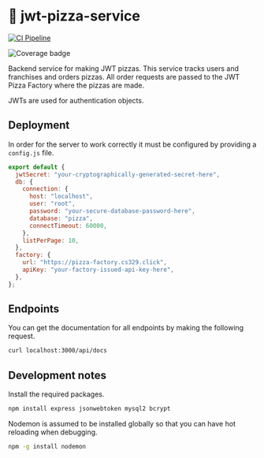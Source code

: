 # 🍕 jwt-pizza-service

[![CI Pipeline](https://github.com/Merica-Rowley/jwt-pizza-service/actions/workflows/ci.yml/badge.svg)](https://github.com/Merica-Rowley/jwt-pizza-service/actions/workflows/ci.yml)

<!-- ![Coverage badge](https://pizza-factory.cs329.click/api/badge/mericar/jwtpizzaservicecoverage) -->

![Coverage badge](https://pizza-factory.cs329.click/api/badge/mericar/jwtpizzaservicecoverage.svg)

Backend service for making JWT pizzas. This service tracks users and franchises and orders pizzas. All order requests are passed to the JWT Pizza Factory where the pizzas are made.

JWTs are used for authentication objects.

## Deployment

In order for the server to work correctly it must be configured by providing a `config.js` file.

```js
export default {
  jwtSecret: "your-cryptographically-generated-secret-here",
  db: {
    connection: {
      host: "localhost",
      user: "root",
      password: "your-secure-database-password-here",
      database: "pizza",
      connectTimeout: 60000,
    },
    listPerPage: 10,
  },
  factory: {
    url: "https://pizza-factory.cs329.click",
    apiKey: "your-factory-issued-api-key-here",
  },
};
```

## Endpoints

You can get the documentation for all endpoints by making the following request.

```sh
curl localhost:3000/api/docs
```

## Development notes

Install the required packages.

```sh
npm install express jsonwebtoken mysql2 bcrypt
```

Nodemon is assumed to be installed globally so that you can have hot reloading when debugging.

```sh
npm -g install nodemon
```
